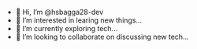 - 👋 Hi, I’m @hsbagga28-dev
- 👀 I’m interested in learing new things...
- 🌱 I’m currently exploring tech...
- 💞️ I’m looking to collaborate on discussing new tech...
<!--
- 📫 How to reach me ...
-->
<!---
hsbagga28-dev/hsbagga28-dev is a ✨ special ✨ repository because its `README.md` (this file) appears on your GitHub profile.
You can click the Preview link to take a look at your changes.
--->
